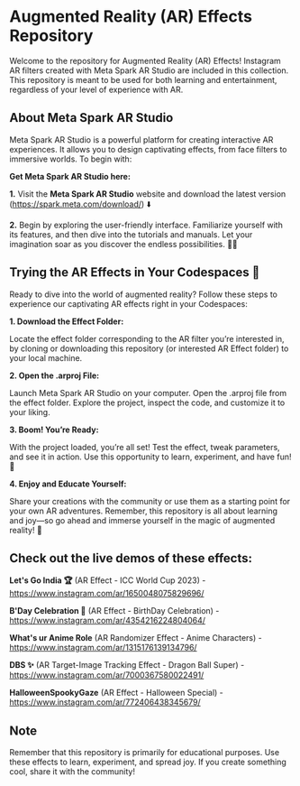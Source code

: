 # Augmented Reality (AR) Effects Repository

Welcome to the repository for Augmented Reality (AR) Effects! Instagram AR filters created with Meta Spark AR Studio are included in this collection. This repository is meant to be used for both learning and entertainment, regardless of your level of experience with AR.

## About Meta Spark AR Studio

Meta Spark AR Studio is a powerful platform for creating interactive AR experiences. It allows you to design captivating effects, from face filters to immersive worlds. To begin with:

**Get Meta Spark AR Studio here:**

  **1.** Visit the **Meta Spark AR Studio** website and download the latest version (https://spark.meta.com/download/) ⬇️
  
  **2.** Begin by exploring the user-friendly interface. Familiarize yourself with its features, and then dive into the tutorials and manuals. Let your imagination soar as you discover the endless possibilities. 🚀✨

## Trying the AR Effects in Your Codespaces 🚀

Ready to dive into the world of augmented reality? Follow these steps to experience our captivating AR effects right in your Codespaces:

  **1. Download the Effect Folder:**
  
  Locate the effect folder corresponding to the AR filter you’re interested in, by cloning or downloading this repository (or interested AR Effect folder) to your local machine.

  **2. Open the .arproj File:**
  
  Launch Meta Spark AR Studio on your computer.
  Open the .arproj file from the effect folder.
  Explore the project, inspect the code, and customize it to your liking.

  **3. Boom! You’re Ready:**
  
  With the project loaded, you’re all set! Test the effect, tweak parameters, and see it in action.
  Use this opportunity to learn, experiment, and have fun! 🌟

  **4. Enjoy and Educate Yourself:**
  
  Share your creations with the community or use them as a starting point for your own AR adventures.
  Remember, this repository is all about learning and joy—so go ahead and immerse yourself in the magic of augmented reality! 🎉

## Check out the live demos of these effects:

**Let's Go India 🏆** (AR Effect - ICC World Cup 2023) - https://www.instagram.com/ar/1650048075829696/

**B'Day Celebration 🎉** (AR Effect - BirthDay Celebration) - https://www.instagram.com/ar/4354216224804064/

**What's ur Anime Role** (AR Randomizer Effect - Anime Characters) - https://www.instagram.com/ar/1315176139134796/

**DBS ✨** (AR Target-Image Tracking Effect - Dragon Ball Super) - https://www.instagram.com/ar/7000367580022491/

**HalloweenSpookyGaze** (AR Effect - Halloween Special) - https://www.instagram.com/ar/772406438345679/

## Note
Remember that this repository is primarily for educational purposes. Use these effects to learn, experiment, and spread joy. If you create something cool, share it with the community!
